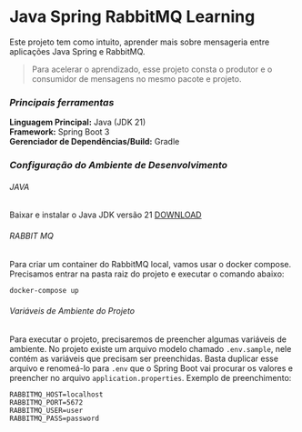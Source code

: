 # Java Spring RabbitMQ Learning

Este projeto tem como intuito, aprender mais sobre mensageria entre aplicações Java Spring e RabbitMQ.  

> Para acelerar o aprendizado, esse projeto consta o produtor e o consumidor de mensagens no mesmo pacote e projeto.

### *Principais ferramentas*

**Linguagem Principal:** Java (JDK 21)  
**Framework:** Spring Boot 3  
**Gerenciador de Dependências/Build:** Gradle  

### *Configuração do Ambiente de Desenvolvimento*

###### JAVA
Baixar e instalar o Java JDK versão 21 [DOWNLOAD](https://www.oracle.com/br/java/technologies/downloads/#java21)  

###### RABBIT MQ
Para criar um container do RabbitMQ local, vamos usar o docker compose. Precisamos entrar na pasta raiz do projeto e executar o comando abaixo:

```sh
docker-compose up
```


###### Variáveis de Ambiente do Projeto
Para executar o projeto, precisaremos de preencher algumas variáveis de ambiente. No projeto existe um arquivo modelo chamado `.env.sample`, nele contém as variáveis que precisam ser preenchidas. Basta duplicar esse arquivo e renomeá-lo para `.env` que o Spring Boot vai procurar os valores e preencher no arquivo `application.properties`. Exemplo de preenchimento:  

```.env
RABBITMQ_HOST=localhost
RABBITMQ_PORT=5672
RABBITMQ_USER=user
RABBITMQ_PASS=password
```
